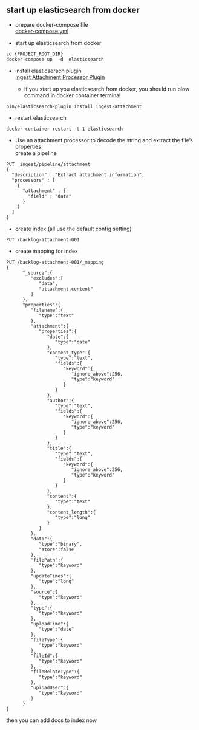 ## start up elasticsearch from docker

- prepare docker-compose file  
  [docker-compose.yml](docker-compose.yml)

- start up elasticsearch from docker
```
cd {PROJECT_ROOT_DIR}
docker-compose up  -d  elasticsearch
```

- install elasticserach plugin  
[Ingest Attachment Processor Plugin](https://www.elastic.co/guide/en/elasticsearch/plugins/master/ingest-attachment.html#ingest-attachment)

    - if you start up you elasticsearch from docker, you should run blow command in docker container terminal
```
bin/elasticsearch-plugin install ingest-attachment
```

- restart elasticsearch
```$xslt
docker container restart -t 1 elasticsearch
```

- Use an attachment processor to decode the string and extract the file’s properties  
create a pipeline
```$xslt
PUT _ingest/pipeline/attachment
{
  "description" : "Extract attachment information",
  "processors" : [
    {
      "attachment" : {
        "field" : "data"
      }
    }
  ]
}
```

- create index (all use the default config setting)
```$xslt
PUT /backlog-attachment-001
```

- create mapping for index
```$xslt
PUT /backlog-attachment-001/_mapping
{
      "_source":{
         "excludes":[
            "data",
            "attachment.content"
         ]
      },
      "properties":{
         "filename":{
            "type":"text"
         },
         "attachment":{
            "properties":{
               "date":{
                  "type":"date"
               },
               "content_type":{
                  "type":"text",
                  "fields":{
                     "keyword":{
                        "ignore_above":256,
                        "type":"keyword"
                     }
                  }
               },
               "author":{
                  "type":"text",
                  "fields":{
                     "keyword":{
                        "ignore_above":256,
                        "type":"keyword"
                     }
                  }
               },
               "title":{
                  "type":"text",
                  "fields":{
                     "keyword":{
                        "ignore_above":256,
                        "type":"keyword"
                     }
                  }
               },
               "content":{
                  "type":"text"
               },
               "content_length":{
                  "type":"long"
               }
            }
         },
         "data":{
            "type":"binary",
            "store":false
         },
         "filePath":{
            "type":"keyword"
         },
         "updateTimes":{
            "type":"long"
         },
         "source":{
            "type":"keyword"
         },
         "type":{
            "type":"keyword"
         },
         "uploadTime":{
            "type":"date"
         },
         "fileType":{
            "type":"keyword"
         },
         "fileId":{
            "type":"keyword"
         },
         "fileRelateType":{
            "type":"keyword"
         },
         "uploadUser":{
            "type":"keyword"
         }
      }
}
```
then you can add docs to index now